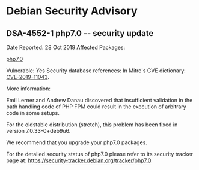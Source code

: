 
Debian Security Advisory
========================


DSA-4552-1 php7.0 -- security update
------------------------------------



Date Reported:
28 Oct 2019
Affected Packages:

[php7.0](https://packages.debian.org/src:php7.0)

Vulnerable:
Yes
Security database references:
In Mitre's CVE dictionary: [CVE-2019-11043](https://security-tracker.debian.org/tracker/CVE-2019-11043).  

More information:

Emil Lerner and Andrew Danau discovered that insufficient validation
in the path handling code of PHP FPM could result in the execution of
arbitrary code in some setups.


For the oldstable distribution (stretch), this problem has been fixed
in version 7.0.33-0+deb9u6.


We recommend that you upgrade your php7.0 packages.


For the detailed security status of php7.0 please refer to
its security tracker page at:
<https://security-tracker.debian.org/tracker/php7.0>





